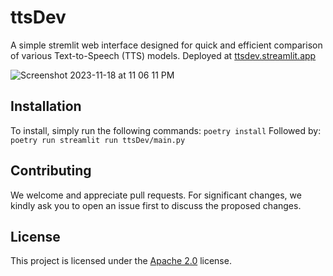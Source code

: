 # ttsDev
A simple stremlit web interface designed for quick and efficient comparison of various Text-to-Speech (TTS) models. 
Deployed at [ttsdev.streamlit.app](ttsdev.streamlit.app)

![Screenshot 2023-11-18 at 11 06 11 PM](https://github.com/JoelKronander/ttsDev/assets/18355572/07b7beb5-a51f-4b12-915e-e50efa78db03)


## Installation
To install, simply run the following commands:
`poetry install`
Followed by:
`poetry run streamlit run ttsDev/main.py`

## Contributing
We welcome and appreciate pull requests. For significant changes, we kindly ask you to open an issue first to discuss the proposed changes.

## License
This project is licensed under the [Apache 2.0](https://choosealicense.com/licenses/apache-2.0/) license.


